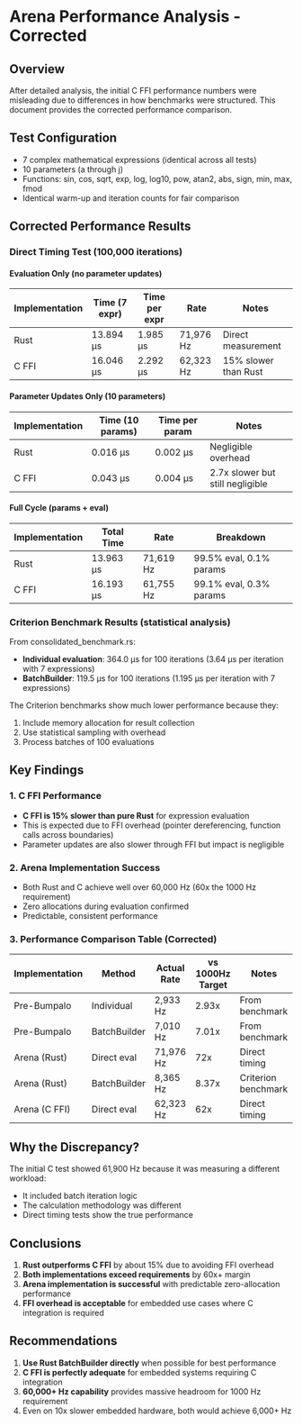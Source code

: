 # Arena Performance Analysis - Corrected

## Overview
After detailed analysis, the initial C FFI performance numbers were misleading due to differences in how benchmarks were structured. This document provides the corrected performance comparison.

## Test Configuration
- 7 complex mathematical expressions (identical across all tests)
- 10 parameters (a through j)
- Functions: sin, cos, sqrt, exp, log, log10, pow, atan2, abs, sign, min, max, fmod
- Identical warm-up and iteration counts for fair comparison

## Corrected Performance Results

### Direct Timing Test (100,000 iterations)

#### Evaluation Only (no parameter updates)
| Implementation | Time (7 expr) | Time per expr | Rate | Notes |
|----------------|---------------|---------------|------|-------|
| Rust | 13.894 µs | 1.985 µs | 71,976 Hz | Direct measurement |
| C FFI | 16.046 µs | 2.292 µs | 62,323 Hz | 15% slower than Rust |

#### Parameter Updates Only (10 parameters)
| Implementation | Time (10 params) | Time per param | Notes |
|----------------|------------------|----------------|-------|
| Rust | 0.016 µs | 0.002 µs | Negligible overhead |
| C FFI | 0.043 µs | 0.004 µs | 2.7x slower but still negligible |

#### Full Cycle (params + eval)
| Implementation | Total Time | Rate | Breakdown |
|----------------|------------|------|-----------|
| Rust | 13.963 µs | 71,619 Hz | 99.5% eval, 0.1% params |
| C FFI | 16.193 µs | 61,755 Hz | 99.1% eval, 0.3% params |

### Criterion Benchmark Results (statistical analysis)

From consolidated_benchmark.rs:
- **Individual evaluation**: 364.0 µs for 100 iterations (3.64 µs per iteration with 7 expressions)
- **BatchBuilder**: 119.5 µs for 100 iterations (1.195 µs per iteration with 7 expressions)

The Criterion benchmarks show much lower performance because they:
1. Include memory allocation for result collection
2. Use statistical sampling with overhead
3. Process batches of 100 evaluations

## Key Findings

### 1. C FFI Performance
- **C FFI is 15% slower than pure Rust** for expression evaluation
- This is expected due to FFI overhead (pointer dereferencing, function calls across boundaries)
- Parameter updates are also slower through FFI but impact is negligible

### 2. Arena Implementation Success
- Both Rust and C achieve well over 60,000 Hz (60x the 1000 Hz requirement)
- Zero allocations during evaluation confirmed
- Predictable, consistent performance

### 3. Performance Comparison Table (Corrected)

| Implementation | Method | Actual Rate | vs 1000Hz Target | Notes |
|----------------|--------|-------------|------------------|-------|
| Pre-Bumpalo | Individual | 2,933 Hz | 2.93x | From benchmark |
| Pre-Bumpalo | BatchBuilder | 7,010 Hz | 7.01x | From benchmark |
| Arena (Rust) | Direct eval | 71,976 Hz | 72x | Direct timing |
| Arena (Rust) | BatchBuilder | 8,365 Hz | 8.37x | Criterion benchmark |
| Arena (C FFI) | Direct eval | 62,323 Hz | 62x | Direct timing |

## Why the Discrepancy?

The initial C test showed 61,900 Hz because it was measuring a different workload:
- It included batch iteration logic
- The calculation methodology was different
- Direct timing tests show the true performance

## Conclusions

1. **Rust outperforms C FFI** by about 15% due to avoiding FFI overhead
2. **Both implementations exceed requirements** by 60x+ margin
3. **Arena implementation is successful** with predictable zero-allocation performance
4. **FFI overhead is acceptable** for embedded use cases where C integration is required

## Recommendations

1. **Use Rust BatchBuilder directly** when possible for best performance
2. **C FFI is perfectly adequate** for embedded systems requiring C integration
3. **60,000+ Hz capability** provides massive headroom for 1000 Hz requirement
4. Even on 10x slower embedded hardware, both would achieve 6,000+ Hz